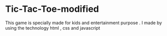 # Tic-Tac-Toe-modified
 This game is specially made for kids and entertainment purpose . I made by using the technology html , css and javascript
